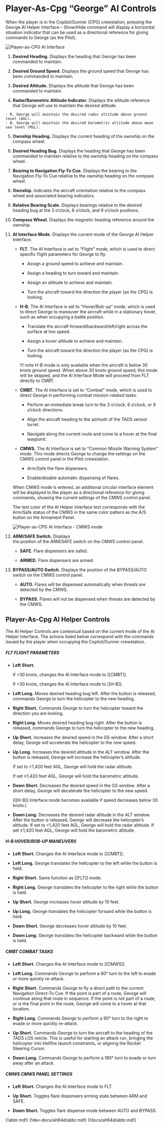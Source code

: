 
# Player-As-Cpg “George” AI Controls

When the player is in the Copilot/Gunner (CPG) crewstation, pressing the George AI Helper Interface –
Show/Hide command will display a horizontal situation indicator that can be used as a directional reference for
giving commands to George (as the Pilot).

![Player-as-CPG AI Interface](img/img-538-1-screen.jpg)



1.   **Desired Heading.** Displays the heading that George has been commanded to maintain.

2.   **Desired Ground Speed.** Displays the ground speed that George has been commanded to maintain.

3.   **Desired Altitude.** Displays the altitude that George has been commanded to maintain.

4.   **Radar/Barometric Altitude Indicator.** Displays the altitude reference that George will use to maintain
     the desired altitude.
    
    - R. George will maintain the desired radar altitude above ground level (AGL).
    - B. George will maintain the desired barometric altitude above mean sea level (MSL).


5.   **Ownship Heading.** Displays the current heading of the ownship on the compass wheel.

6.   **Desired Heading Bug.** Displays the heading that George has been commanded to maintain relative to the
     ownship heading on the compass wheel.

7.   **Bearing to Navigation Fly-To Cue.** Displays the bearing to the Navigation Fly-To Cue relative to the
     ownship heading on the compass wheel.

8.   **Ownship.** Indicates the aircraft orientation relative to the compass wheel and associated bearing indicators.

9.   **Relative Bearing Scale.** Displays bearings relative to the desired heading bug at the 3 o’clock, 6 o’clock,
     and 9 o’clock positions.

10. **Compass Wheel.** Displays the magnetic heading reference around the ownship.

11. **AI Interface Mode.** Displays the current mode of the George AI Helper Interface.


    - **FLT.** The AI Interface is set to “Flight” mode, which is used to direct specific flight parameters for
         George to fly.

        - Assign a ground speed to achieve and maintain.

        - Assign a heading to turn toward and maintain.

        - Assign an altitude to achieve and maintain.

        - Turn the aircraft toward the direction the player (as the CPG) is looking.


    - **H-B.** The AI Interface is set to “Hover/Bob-up” mode, which is used to direct George to maneuver the
         aircraft while in a stationary hover, such as when occupying a battle position.

        - Translate the aircraft forward/backward/left/right across the surface at low speed.

        - Assign a hover altitude to achieve and maintain.

        - Turn the aircraft toward the direction the player (as the CPG) is looking.

        !!! note
            H-B mode is only available when the aircraft is below 30 knots ground speed. When above 30
            knots ground speed, this mode will be skipped, and the AI Interface Mode will proceed from FLT directly
            to CMBT.


    - **CMBT.** The AI Interface is set to “Combat” mode, which is used to direct George in performing combat
         mission-related tasks.

        - Perform an immediate break turn to the 3 o’clock, 6 o’clock, or 9 o’clock directions.

        - Align the aircraft heading to the azimuth of the TADS sensor turret.

        - Navigate along the current route and come to a hover at the final waypoint.


    - **CMWS.** The AI Interface is set to “Common Missile Warning System” mode. This mode directs George
         to change the settings on the CMWS control panel in the Pilot crewstation.

        - Arm/Safe the flare dispensers.

        - Enable/disable automatic dispensing of flares.

    When CMWS mode is entered, an
    additional circular interface element
    will be displayed to the player as a
    directional reference for giving
    commands, showing the current
    settings of the CMWS control panel.
    
    The text color of the AI Helper
    Interface text corresponds with the
    Arm/Safe status of the CMWS in the
    same color pattern as the A/S button
    on the Armament Panel.
    
    
    ![Player-as-CPG AI Interface - CMWS mode](img/img-539-1-screen.jpg)


12. **ARM/SAFE Switch.** Displays                       
    the position of the ARM/SAFE
    switch on the CMWS control panel.

    - **SAFE.** Flare dispensers are safed.

    - **ARMED.** Flare dispensers are armed.

13. **BYPASS/AUTO Switch.** Displays the position of the BYPASS/AUTO switch on the CMWS control panel.

    - **AUTO.** Flares will be dispensed automatically when threats are detected by the CMWS.

    - **BYPASS.** Flares will not be dispensed when threats are detected by the CMWS.

## Player-As-Cpg AI Helper Controls

The AI Helper Controls are contextual based on the current mode of the AI Helper Interface. The actions listed
below correspond with the commands issued by the player when occupying the Copilot/Gunner crewstation.


##### FLT FLIGHT PARAMETERS


- **Left Short.**


    If >30 knots, changes the AI Interface mode to [[CMBT]].


    If <30 knots, changes the AI Interface mode to [[H-B]].


- **Left Long.**   Moves desired heading bug left. After the button is released,
         commands George to turn the helicopter to the new heading.

- **Right Short.**    Commands George to turn the helicopter toward the direction you
         are looking.

- **Right Long.**     Moves desired heading bug right. After the button is released,
         commands George to turn the helicopter to the new heading.


- **Up Short.**    Increases the desired speed in the GS window. After a short delay,
         George will accelerate the helicopter to the new speed.


- **Up Long.**   Increases the desired altitude in the ALT window. After the button is
         released, George will increase the helicopter’s altitude.

    If set to         <1,420 feet AGL, George will hold the radar altitude.

    If set ≥1,420         feet AGL, George will hold the barometric altitude.


- **Down Short.**    Decreases the desired speed in the GS window. After a short delay,
         George will decelerate the helicopter to the new speed.
         
    ([[H-B]] Interface mode becomes available if speed decreases below 30
         knots.)


- **Down Long.**     Decreases the desired radar altitude in the ALT window. After the
         button is released, George will decrease the helicopter’s altitude. If
         set to <1,420 feet AGL, George will hold the radar altitude. If set
         ≥1,420 feet AGL, George will hold the barometric altitude.


##### H-B HOVER/BOB-UP MANEUVERS

- **Left      Short.** Changes the AI Interface mode to [[CMBT]].


- **Left Long.** George translates the helicopter to the left while the button is held.


- **Right   Short.**    Same function as [[FLT]] mode.


- **Right Long.**   George translates the helicopter to the right while the button is held.


- **Up  Short.** George increases hover altitude by 10 feet.


- **Up Long.**     George translates the helicopter forward while the button is held.


- **Down      Short.** George decreases hover altitude by 10 feet.


- **Down Long.** George translates the helicopter backward while the button is held.

##### CMBT COMBAT TASKS

- **Left      Short.** Changes the AI Interface mode to [[CMWS]].


- **Left Long.** Commands George to perform a 90° turn to the left to evade or
                           more quickly re-attack.


- **Right     Short.** Commands George to fly a direct path to the current Navigation
                           Direct-To Cue. If the point is part of a route, George will continue
                           along that route in sequence. If the point is not part of a route, or is
                the final point in the route, George will come to a hover at that
                location.

- **Right Long.** Commands George to perform a 90° turn to the right to evade or
                more quickly re-attack.


- **Up      Short.** Commands George to turn the aircraft to the heading of the TADS
                LOS reticle. This is useful for starting an attack run, bringing the
                helicopter into Hellfire launch constraints, or aligning the Rocket
                Steering Cursor.

- **Down Long.** Commands George to perform a 180° turn to evade or turn away
                after an attack.

##### CMWS CMWS PANEL SETTINGS
- **Left    Short.** Changes the AI Interface mode to FLT.

- **Up      Short.** Toggles flare dispensers arming state between ARM and SAFE.


- **Down    Short.** Toggles flare dispense mode between AUTO and BYPASS.


{!abbr.md!}
{!dev-docs/ah64d/abbr.md!}
{!docs/ah64d/abbr.md!}
